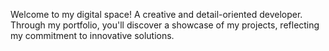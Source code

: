 Welcome to my digital space! A creative and detail-oriented developer. Through my portfolio, you'll discover a showcase of my projects, reflecting my commitment to innovative solutions.
